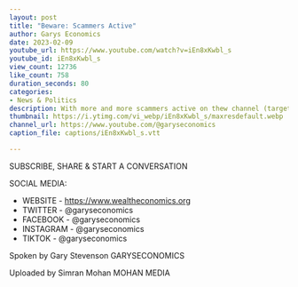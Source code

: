 ```yaml
---
layout: post
title: "Beware: Scammers Active"
author: Garys Economics
date: 2023-02-09
youtube_url: https://www.youtube.com/watch?v=iEn8xKwbl_s
youtube_id: iEn8xKwbl_s
view_count: 12736
like_count: 758
duration_seconds: 80
categories:
- News & Politics
description: With more and more scammers active on thew channel (targeting our viewers by impersonating Gary and then asking viewers to contact this imposter on other platforms) Gary issues a warning to viewers - be careful!
thumbnail: https://i.ytimg.com/vi_webp/iEn8xKwbl_s/maxresdefault.webp
channel_url: https://www.youtube.com/@garyseconomics
caption_file: captions/iEn8xKwbl_s.vtt

---
```


SUBSCRIBE, SHARE & START A CONVERSATION


SOCIAL MEDIA:
- WEBSITE - https://www.wealtheconomics.org
- TWITTER - @garyseconomics
- FACEBOOK - @garyseconomics
- INSTAGRAM - @garyseconomics
- TIKTOK - @garyseconomics


Spoken by Gary Stevenson
GARYSECONOMICS


Uploaded by Simran Mohan
MOHAN MEDIA
